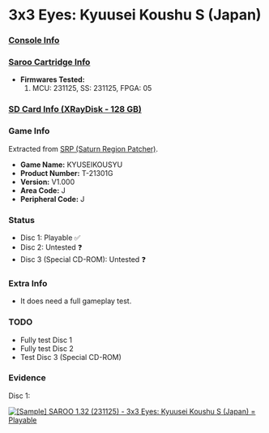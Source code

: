 # 3x3 Eyes: Kyuusei Koushu S (Japan)

### [Console Info](../../../../../Info/Consoles/VA13/README.md)

### [Saroo Cartridge Info](../../../../../Info/Cartridges/RetroGameParadiseStore/1.32F/README.md)

- <b>Firmwares Tested:</b>
  1. MCU: 231125, SS: 231125, FPGA: 05

### [SD Card Info (XRayDisk - 128 GB)](../../../../../Info/SdCards/XRayDisk/128GB/fat32/README.md)

### Game Info

Extracted from [SRP (Saturn Region Patcher)](https://segaxtreme.net/resources/saturn-region-patcher.81/download).

- <b>Game Name:</b> KYUSEIKOUSYU
- <b>Product Number:</b> T-21301G
- <b>Version:</b> V1.000
- <b>Area Code:</b> J
- <b>Peripheral Code:</b> J

### Status

- Disc 1: Playable :white_check_mark:
- Disc 2: Untested :question:
- Disc 3 (Special CD-ROM): Untested :question:

### Extra Info

- It does need a full gameplay test.

### TODO

- Fully test Disc 1
- Fully test Disc 2
- Test Disc 3 (Special CD-ROM)

### Evidence

Disc 1:

[![[Sample] SAROO 1.32 (231125) - 3x3 Eyes: Kyuusei Koushu S (Japan) = Playable](https://img.youtube.com/vi/bUDKmsHQFfc/0.jpg)](https://www.youtube.com/watch?v=bUDKmsHQFfc)
